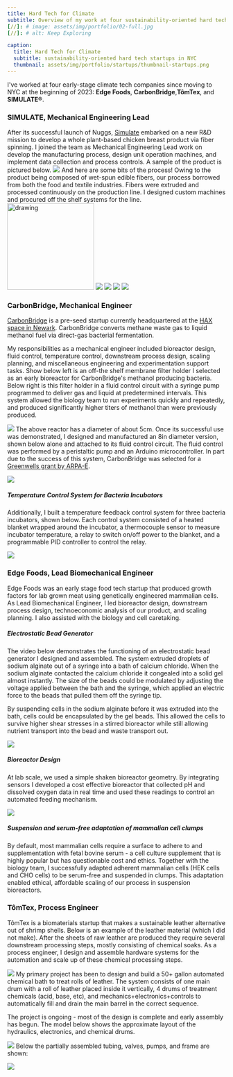 ```yaml
---
title: Hard Tech for Climate
subtitle: Overview of my work at four sustainability-oriented hard tech startups in NYC
[//]: # image: assets/img/portfolio/02-full.jpg
[//]: # alt: Keep Exploring

caption:
  title: Hard Tech for Climate
  subtitle: sustainability-oriented hard tech startups in NYC
  thumbnail: assets/img/portfolio/startups/thumbnail-startups.png
---
```

I've worked at four early-stage climate tech companies since moving to NYC at the beginning of 2023: **Edge Foods**, **CarbonBridge**,**TômTex**, and **SIMULATE®**.
### SIMULATE, Mechanical Engineering Lead
After its successful launch of Nuggs, [Simulate](https://simulate.com/) embarked on a new R&D mission to develop a whole plant-based chicken breast product via fiber spinning. I joined the team as Mechanical Engineering Lead work on develop the manufacturing process, design unit operation machines, and implement data collection and process controls.
A sample of the product is pictured below.
![](assets/img/portfolio/startups/chicken.png)
And here are some bits of the process! Owing to the product being composed of wet-spun edible fibers, our process borrowed from both the food and textile industries. Fibers were extruded and processed continuously on the production line. I designed custom machines and procured off the shelf systems for the line.
<img src="assets/img/portfolio/startups/fiber-extrusion" alt="drawing" width="200"/>
![](assets/img/portfolio/startups/fiber-extrusion.gif)
![](assets/img/portfolio/startups/press-roller.gif)
![](assets/img/portfolio/startups/heated-godet.gif)
![](assets/img/portfolio/startups/emulsion-application.gif)

### CarbonBridge, Mechanical Engineer
[CarbonBridge](https://carbonbridge.io/) is a pre-seed startup currently headquartered at the [HAX space in Newark](https://hax.co/). CarbonBridge converts methane waste gas to liquid methanol fuel via direct-gas bacterial fermentation.

My responsibilities as a mechanical engineer included bioreactor design, fluid control, temperature control, downstream process design, scaling planning, and miscellaneous engineering and experimentation support tasks. Show below left is an off-the shelf membrane filter holder I selected as an early bioreactor for CarbonBridge's methanol producing bacteria. Below right is this filter holder in a fluid control circuit with a syringe pump programmed to deliver gas and liquid at predetermined intervals. This system allowed the biology team to run experiments quickly and repeatedly, and produced significantly higher titers of methanol than were previously produced.

![](assets/img/portfolio/startups/small-reactor.png)
The above reactor has a diameter of about 5cm. Once its successful use was demonstrated, I designed and manufactured an 8in diameter version, shown below alone and attached to its fluid control circuit. The fluid control was performed by a peristaltic pump and an Arduino microcontroller. In part due to the success of this system, CarbonBridge was selected for a [Greenwells grant by ARPA-E](https://www.linkedin.com/posts/carbonbridge_arpaegreenwells-decarbonize-methanol-activity-7226101649805635585-ts0E?utm_source=share&utm_medium=member_desktop).

![](assets/img/portfolio/startups/big-reactor.png)
##### Temperature Control System for Bacteria Incubators
Additionally, I built a temperature feedback control system for three bacteria incubators, shown below. Each control system consisted of a heated blanket wrapped around the incubator, a thermocouple sensor to measure incubator temperature, a relay to switch on/off power to the blanket, and a programmable PID controller to control the relay.

![](assets/img/portfolio/startups/temp-control.png)
### Edge Foods, Lead Biomechanical Engineer
Edge Foods was an early stage food tech startup that produced growth factors for lab grown meat using genetically engineered mammalian cells. As Lead Biomechanical Engineer, I led bioreactor design, downstream process design, technoeconomic analysis of our product, and scaling planning. I also assisted with the biology and cell caretaking.

##### Electrostatic Bead Generator
The video below demonstrates the functioning of an electrostatic bead generator I designed and assembled. The system extruded droplets of sodium alginate out of a syringe into a bath of calcium chloride. When the sodium alginate contacted the calcium chloride it congealed into a solid gel almost instantly. The size of the beads could be modulated by adjusting the voltage applied between the bath and the syringe, which applied an electric force to the beads that pulled them off the syringe tip.

By suspending cells in the sodium alginate before it was extruded into the bath, cells could be encapsulated by the gel beads. This allowed the cells to survive higher shear stresses in a stirred bioreactor while still allowing nutrient transport into the bead and waste transport out.

[![](assets/img/portfolio/startups/electrostatic.png)](https://youtu.be/DudUC4S9mcY?si=iVcPpXFxJVsZcAIo)
##### Bioreactor Design
At lab scale, we used a simple shaken bioreactor geometry. By integrating sensors I developed a cost effective bioreactor that collected pH and dissolved oxygen data in real time and used these readings to control an automated feeding mechanism. 

![](assets/img/portfolio/startups/edge-reactor.png)
##### Suspension and serum-free adaptation of mammalian cell clumps
By default, most mammalian cells require a surface to adhere to and supplementation with fetal bovine serum - a cell culture supplement that is highly popular but has questionable cost and ethics. Together with the biology team, I successfully adapted adherent mammalian cells (HEK cells and CHO cells) to be serum-free and suspended in clumps. This adaptation enabled ethical, affordable scaling of our process in suspension bioreactors.

### TômTex, Process Engineer
TômTex is a biomaterials startup that makes a sustainable leather alternative out of shrimp shells. Below is an example of the leather material (which I did not make). After the sheets of raw leather are produced they require several downstream processing steps, mostly consisting of chemical soaks. As a process engineer, I design and assemble hardware systems for the automation and scale up of these chemical processing steps.

![](assets/img/portfolio/startups/wallet.png)
My primary project has been to design and build a 50+ gallon automated chemical bath to treat rolls of leather. The system consists of one main drum with a roll of leather placed inside it vertically, 4 drums of treatment chemicals (acid, base, etc), and mechanics+electronics+controls to automatically fill and drain the main barrel in the correct sequence.

The project is ongoing - most of the design is complete and early assembly has begun. The model below shows the approximate layout of the hydraulics, electronics, and chemical drums.

![](assets/img/portfolio/startups/layout.png)
Below the partially assembled tubing, valves, pumps, and frame are shown:

![](assets/img/portfolio/startups/progress.png)